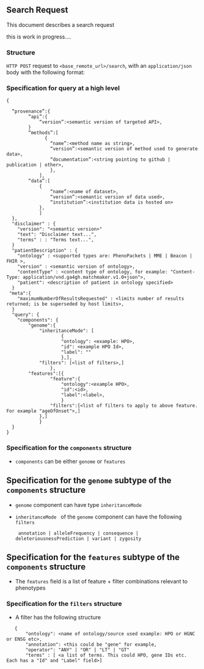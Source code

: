 ## Search Request

This document describes a search request

this is work in progress....

### Structure

`HTTP POST` request to `<base_remote_url>/search`, with an `application/json` body with the following format:

### Specification for query at a high level

```
{

  “provenance”:{
		“api”:{
			“version”:<semantic version of targeted API>,
		}	
		“methods”:[
			  {
				“name”:<method name as string>,
				“version”:<semantic version of method used to generate data>,
				“documentation”:<string pointing to github | publication | other>,
			    },
			],
		“data”:[
			{
				“name”:<name of dataset>,
				“version”:<semantic version of data used>,
				“institution”:<institution data is hosted on>	
			},
			]
  },
  "disclaimer" : {
  	"version": "<semantic version>"
  	"text": "Disclaimer text...",
  	"terms" : : "Terms text...",
  }
  "patientDescription" : {
	"ontology" : <supported types are: PhenoPackets | MME | Beacon | FHIR >,
	"version" : <semantic version of ontology>,
	"contentType" : <content type of ontology, for example: "Content-Type: application/vnd.ga4gh.matchmaker.v1.0+json">, 
	"patient": <description of patient in ontology specified>
  }
 "meta":{
	"maximumNumberOfResultsRequested" : <limits number of results returned; is be superseded by host limits>,
  }
  "query": {
    "components": { 
		"genome":{
			"inheritanceMode": [
					{
					"ontology": <example: HPO>,
					"id": <example HPO Id>,
					"label": ""
					},],
			"filters": [<list of filters>,]
				},
		"features":[{
				"feature":{ 	
					"ontology":<example HPO>,
					"id":<id>,
					"label":<label>,
					}
				"filters":[<list of filters to apply to above feature. For example "ageOfOnset">,]
			},]
    		}
  }
}
```


### Specification for the `components` structure

* `components` can be either `genome` or `features`

## Specification for the `genome` subtype of the `components` structure

* `genome` component can have type 
	`inheritanceMode `

* `inheritanceMode ` of the `genome` component can have the following `filters`

	` annotation | alleleFrequency | consequence | deleteriousnessPrediction | variant | zygosity`
	

## Specification for the `features` subtype of the `components` structure

* The `features` field is a list of feature + filter combinations relevant to phenotypes


### Specification for the `filters` structure

 * A filter has the following structure
 
 ```
 	{
 		"ontology": <name of ontology/source used example: HPO or HGNC or ENSG etc>,
 		"annotation": <this could be "gene" for example,
		"operator": "ANY" | "OR" | "LT" | "GT"
 		"terms" : [ <a list of terms. This could HPO, gene IDs etc. Each has a "Id" and "Label" field>]
 
 ```



	

